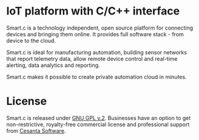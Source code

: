 IoT platform with C/C++ interface
=================================

Smart.с is a technology independent, open source platform for connecting
devices and bringing them online. It provides full software stack - from device
to the cloud.

Smart.с is ideal for manufacturing automation, building sensor networks that
report telemetry data, allow remote device control and real-time alerting, data
analytics and reporting.

Smart.с makes it possible to create private automation cloud in minutes.

# License

Smart.c is released under
[GNU GPL v.2](http://www.gnu.org/licenses/old-licenses/gpl-2.0.html).
Businesses have an option to get non-restrictive, royalty-free commercial
license and professional support from [Cesanta Software](http://cesanta.com).
